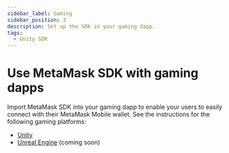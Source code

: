 ```yaml
---
sidebar_label: Gaming
sidebar_position: 3
description: Set up the SDK in your gaming dapp.
tags:
  - Unity SDK
---
```


# Use MetaMask SDK with gaming dapps

Import MetaMask SDK into your gaming dapp to enable your users
to easily connect with their MetaMask Mobile wallet.
See the instructions for the following gaming platforms:

- [Unity](unity.md)
- [Unreal Engine](unreal-engine.md) (coming soon)
